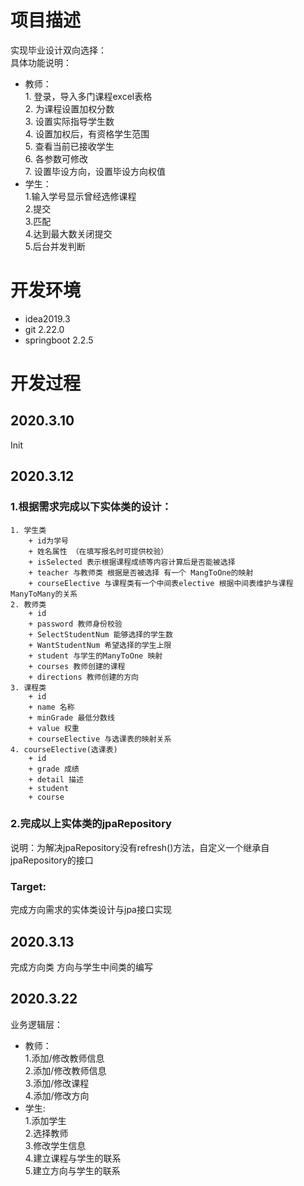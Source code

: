 # 项目描述
实现毕业设计双向选择：  
具体功能说明：     
+ 教师：   
        1. 登录，导入多门课程excel表格     
        2. 为课程设置加权分数    
        3. 设置实际指导学生数    
        4. 设置加权后，有资格学生范围    
        5. 查看当前已接收学生    
        6. 各参数可修改   
        7. 设置毕设方向，设置毕设方向权值
+ 学生：   
        1.输入学号显示曾经选修课程  
        2.提交    
        3.匹配    
        4.达到最大数关闭提交  
        5.后台并发判断    
         
# 开发环境
+ idea2019.3
+ git 2.22.0
+ springboot 2.2.5
# 开发过程
## 2020.3.10   
Init    
## 2020.3.12   
### 1.根据需求完成以下实体类的设计： 
    1. 学生类  
        + id为学号
        + 姓名属性 （在填写报名时可提供校验）
        + isSelected 表示根据课程成绩等内容计算后是否能被选择
        + teacher 与教师类 根据是否被选择 有一个 MangToOne的映射
        + courseElective 与课程类有一个中间表elective 根据中间表维护与课程ManyToMany的关系
    2. 教师类
        + id 
        + password 教师身份校验
        + SelectStudentNum 能够选择的学生数
        + WantStudentNum 希望选择的学生上限
        + student 与学生的ManyToOne 映射  
        + courses 教师创建的课程   
        + directions 教师创建的方向
    3. 课程类
        + id
        + name 名称
        + minGrade 最低分数线
        + value 权重
        + courseElective 与选课表的映射关系
    4. courseElective(选课表)
        + id
        + grade 成绩
        + detail 描述
        + student
        + course
### 2.完成以上实体类的jpaRepository
说明：为解决jpaRepository没有refresh()方法，自定义一个继承自jpaRepository的接口
### Target:
完成方向需求的实体类设计与jpa接口实现
## 2020.3.13
完成方向类 方向与学生中间类的编写  
## 2020.3.22    
业务逻辑层：       

+ 教师：   
    1.添加/修改教师信息    
    2.添加/修改教师信息     
    3.添加/修改课程   
    4.添加/修改方向 
+ 学生:   
    1.添加学生  
    2.选择教师   
    3.修改学生信息      
    4.建立课程与学生的联系   
    5.建立方向与学生的联系